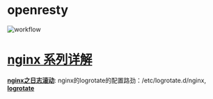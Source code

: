 
# openresty

![workflow](./imgs/openresty-workflow.png)


# **[nginx 系列详解](http://www.zsythink.net/archives/tag/nginx/)**
**[nginx之日志滚动](http://www.zsythink.net/archives/3234)**: 
nginx的logrotate的配置路劲：/etc/logrotate.d/nginx, **[logrotate](https://linux.die.net/man/8/logrotate)**
